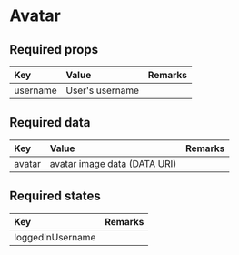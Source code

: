 # Avatar

## Required props

| Key | Value | Remarks |
| :--- | :--- | :--- |
| username | User's username |  |

## Required data

| Key | Value | Remarks |
| :--- | :--- | :--- |
| avatar | avatar image data \(DATA URI\) |  |

## Required states

| Key | Remarks |
| :--- | :--- |
| loggedInUsername |  |



